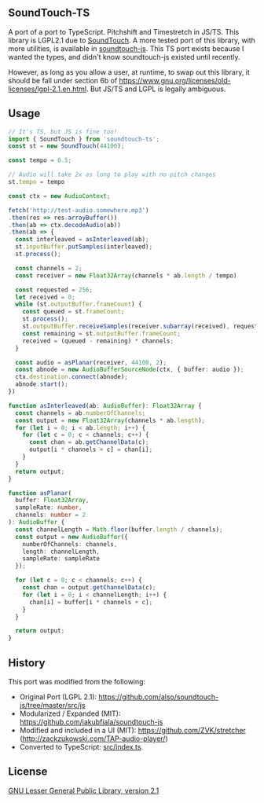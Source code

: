 ## SoundTouch-TS

A port of a port to TypeScript. Pitchshift and Timestretch in JS/TS. This library is LGPL2.1 due to [SoundTouch](https://gitlab.com/soundtouch/soundtouch). A more tested port of this library, with more utilities, is available in [soundtouch-js](https://github.com/cutterbl/SoundTouchJS). This TS port exists because I wanted the types, and didn't know soundtouch-js existed until recently.

However, as long as you allow a user, at runtime, to swap out this library, it should be fall under section 6b of https://www.gnu.org/licenses/old-licenses/lgpl-2.1.en.html. But JS/TS and LGPL is legally ambiguous.

## Usage

```ts
// It's TS, but JS is fine too!
import { SoundTouch } from 'soundtouch-ts';
const st = new SoundTouch(44100);

const tempo = 0.5;

// Audio will take 2x as long to play with no pitch changes
st.tempo = tempo

const ctx = new AudioContext;

fetch('http://test-audio.somewhere.mp3')
.then(res => res.arrayBuffer())
.then(ab => ctx.decodeAudio(ab))
.then(ab => {
  const interleaved = asInterleaved(ab);
  st.inputBuffer.putSamples(interleaved);
  st.process();

  const channels = 2;
  const receiver = new Float32Array(channels * ab.length / tempo)

  const requested = 256;
  let received = 0;
  while (st.outputBuffer.frameCount) {
    const queued = st.frameCount;
    st.process();
    st.outputBuffer.receiveSamples(receiver.subarray(received), requested);
    const remaining = st.outputBuffer.frameCount;
    received = (queued - remaining) * channels;
  }

  const audio = asPlanar(receiver, 44100, 2);
  const abnode = new AudioBufferSourceNode(ctx, { buffer: audio });
  ctx.destination.connect(abnode);
  abnode.start();
})

function asInterleaved(ab: AudioBuffer): Float32Array {
  const channels = ab.numberOfChannels;
  const output = new Float32Array(channels * ab.length);
  for (let i = 0; i < ab.length; i++) {
    for (let c = 0; c < channels; c++) {
      const chan = ab.getChannelData(c);
      output[i * channels + c] = chan[i];
    }
  }
  return output;
}

function asPlanar(
  buffer: Float32Array,
  sampleRate: number,
  channels: number = 2
): AudioBuffer {
  const channelLength = Math.floor(buffer.length / channels);
  const output = new AudioBuffer({
    numberOfChannels: channels,
    length: channelLength,
    sampleRate: sampleRate
  });

  for (let c = 0; c < channels; c++) {
    const chan = output.getChannelData(c);
    for (let i = 0; i < channelLength; i++) {
      chan[i] = buffer[i * channels + c];
    }
  }

  return output;
}
```

## History

This port was modified from the following:

- Original Port (LGPL 2.1): https://github.com/also/soundtouch-js/tree/master/src/js
- Modularized / Expanded (MIT): https://github.com/jakubfiala/soundtouch-js
- Modified and included in a UI (MIT): https://github.com/ZVK/stretcher (http://zackzukowski.com/TAP-audio-player/)
- Converted to TypeScript: [src/index.ts](src/index.ts).

## License

[GNU Lesser General Public Library, version 2.1](https://www.gnu.org/licenses/lgpl-2.1.en.html)
